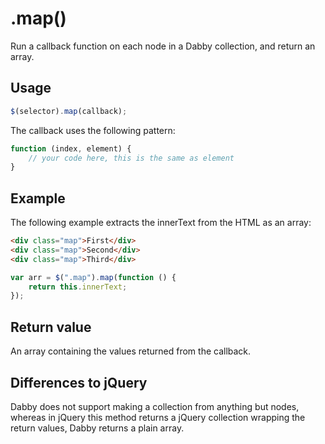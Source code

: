 # .map()

Run a callback function on each node in a Dabby collection, and return an array.

## Usage

```javascript
$(selector).map(callback);
```

The callback uses the following pattern:

```javascript
function (index, element) {
	// your code here, this is the same as element
}
```

## Example

The following example extracts the innerText from the HTML as an array:

```html
<div class="map">First</div>
<div class="map">Second</div>
<div class="map">Third</div>
```
```javascript
var arr = $(".map").map(function () {
	return this.innerText;
});
```
## Return value

An array containing the values returned from the callback.

## Differences to jQuery

Dabby does not support making a collection from anything but nodes, whereas in jQuery this method returns a jQuery collection wrapping the return values, Dabby returns a plain array.
